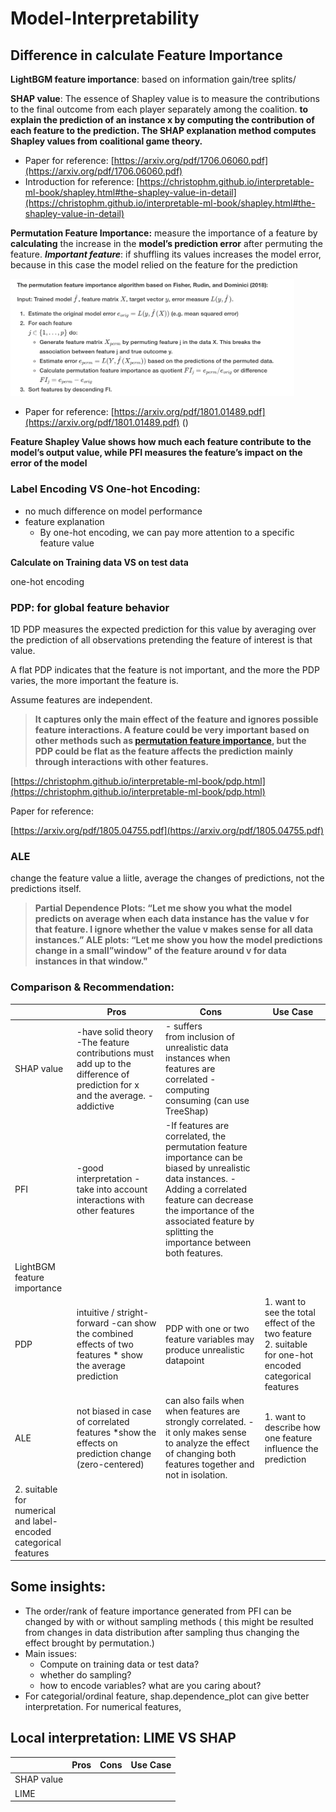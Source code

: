 # Model-Interpretability


## Difference in calculate Feature Importance

**LightBGM feature importance**: based on information gain/tree splits/ 

**SHAP value**: The essence of Shapley value is to measure the contributions to the final outcome from each player separately among the coalition. **to explain the prediction of an instance x by computing the contribution of each feature to the prediction. The SHAP explanation method computes Shapley values from coalitional game theory.**

- Paper for reference: [https://arxiv.org/pdf/1706.06060.pdf](https://arxiv.org/pdf/1706.06060.pdf)  
- Introduction for reference: [https://christophm.github.io/interpretable-ml-book/shapley.html#the-shapley-value-in-detail](https://christophm.github.io/interpretable-ml-book/shapley.html#the-shapley-value-in-detail)

**Permutation Feature Importance:** measure the importance of a feature by **calculating** the increase in the **model’s prediction error** after permuting the feature.
***Important feature***: if shuffling its values increases the model error, because in this case the model relied on the feature for the prediction

<img src='https://github.com/zhang-yuyi/Model-Interpretability/blob/master/images/PFI.png' width=90%>

- Paper for reference:  [https://arxiv.org/pdf/1801.01489.pdf](https://arxiv.org/pdf/1801.01489.pdf) ()

**Feature Shapley Value shows how much each feature contribute to the model’s output value, while PFI measures the feature’s impact on the
error of the model**

### Label Encoding VS One-hot Encoding:

- no much difference on model performance
- feature explanation
    - By one-hot encoding, we can pay more attention to a specific feature value

**Calculate on Training data VS on test data** 

one-hot encoding


### **PDP:** for global feature behavior

1D PDP measures the expected prediction for this value by averaging over the prediction of all observations pretending the feature of interest is that value.

A flat PDP indicates that the feature is not important, and the more the PDP varies, the more important the feature is.

Assume features are independent.

> **It captures only the main effect of the feature and ignores possible feature interactions. A feature could be very important based on other methods such as [permutation feature importance](https://christophm.github.io/interpretable-ml-book/feature-importance.html#feature-importance), but the PDP could be flat as the feature affects the prediction mainly through interactions with other features.**
> 

[https://christophm.github.io/interpretable-ml-book/pdp.html](https://christophm.github.io/interpretable-ml-book/pdp.html)

Paper for reference: 

[https://arxiv.org/pdf/1805.04755.pdf](https://arxiv.org/pdf/1805.04755.pdf)

### ALE

change the feature value a liitle, average the changes of predictions, not the predictions itself.

> **Partial Dependence Plots: “Let me show you what the model predicts on average when each data instance has the value v for that feature. I ignore whether the value v makes sense for all data instances.”
ALE plots: “Let me show you how the model predictions change in a small”window" of the feature around v for data instances in that window."**
> 

### Comparison & Recommendation:

|  | Pros | Cons | Use Case |
| --- | --- | --- | --- |
| SHAP value | -have solid theory -The feature contributions must add up to the difference of prediction for x and the average. -addictive | - suffers from inclusion of unrealistic data instances when features are correlated - computing consuming (can use TreeShap) |  |
| PFI | -good interpretation -take into account interactions with other features | -If features are correlated, the permutation feature importance can be biased by unrealistic data instances. -Adding a correlated feature can decrease the importance of the associated feature by splitting the importance between both features. |  |
| LightBGM feature importance |  |  |  |
| PDP | intuitive / stright-forward  -can show the combined effects of two features  * show the average prediction | PDP with one or two feature variables may produce unrealistic datapoint | 1. want to see the total effect of the two feature 2. suitable for one-hot encoded categorical features |
| ALE | not biased in case of correlated features *show the effects on prediction change (zero-centered) | can also fails when when features are strongly correlated. - it only makes sense to analyze the effect of changing both features together and not in isolation. | 1. want to describe how one feature influence the prediction
2. suitable for numerical and label-encoded categorical features |

## Some **insights:**

- The order/rank of feature importance generated from PFI can be changed by with or without sampling methods ( this might be resulted from changes in data distribution after sampling thus changing the effect brought by permutation.)
- Main issues:
    - Compute on training data or test data?
    - whether do sampling?
    - how to encode variables? what are you caring about?
- For categorial/ordinal feature, shap.dependence_plot can give better interpretation. For numerical features,

## Local interpretation: LIME VS SHAP

|  | Pros | Cons | Use Case |
| --- | --- | --- | --- |
| SHAP value |  |  |  |
| LIME |  |  |  |